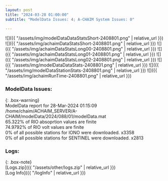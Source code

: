 ```yaml
---
layout: post
title: "2024-03-28 01:00:00"
subtitle: "ModelData Issues: 4; A-CHAIM System Issues: 0"

---
```


![]({{ "/assets/img/modelDataDataStatsShort-2408801.png" | relative_url }})
![]({{ "/assets/img/achaimDataStatsShort-2408801.png" | relative_url }})
![]({{ "/assets/img/achaimDataStatsLong00-2408801.png" | relative_url }})
![]({{ "/assets/img/achaimDataStatsLong01-2408801.png" | relative_url }})
![]({{ "/assets/img/achaimDataStatsLong02-2408801.png" | relative_url }})
![]({{ "/assets/img/modelDataDataStats-2408801.png" | relative_url }})
![]({{ "/assets/img/modelDataStationStats-2408801.png" | relative_url }})
![]({{ "/assets/img/achaimRunTime-2408801.png" | relative_url }})


### ModelData Issues:  
  
{: .box-warning}  
 ModelData report for 28-Mar-2024 01:15:09   
 /home/chaim/ACHAIM_SERVER/A-CHAIM/modelData/2024/088/01/modelData.mat   
 65.322% of RIO absoprtion values are finite   
 74.9792% of RIO volt values are finite   
 0% of all possible stations for IONO were downloaded. x3358   
 0% of all possible stations for SENTINEL were downloaded. x2813   
  


### Logs:  
  
{: .box-note}  
[Logs.zip]({{ "/assets/other/logs.zip" | relative_url }})  
[Log Info]({{ "/logInfo" | relative_url }})  
